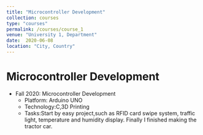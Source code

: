 ```yaml
---
title: "Microcontroller Development"
collection: courses
type: "courses"
permalink: /courses/course_1
venue: "University 1, Department"
date:  2020-06-08
location: "City, Country"
---
```



Microcontroller Development
======
* Fall 2020: Microcontroller Development
  * Platform: Arduino UNO
  * Technology:C,3D Printing
  * Tasks:Start by easy project,such as RFID card swipe system, 
    traffic light, temperature and humidity display.
    Finally I finished making the tractor car.    

